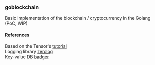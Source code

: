 ### goblockchain

Basic implementation of the blockchain / cryptocurrency in the Golang (PoC, WIP)

#### References

Based on the Tensor's [tutorial](https://github.com/tensor-programming/golang-blockchain)\
Logging library [zerolog](https://github.com/rs/zerolog)\
Key-value DB [badger](https://github.com/dgraph-io/badger)